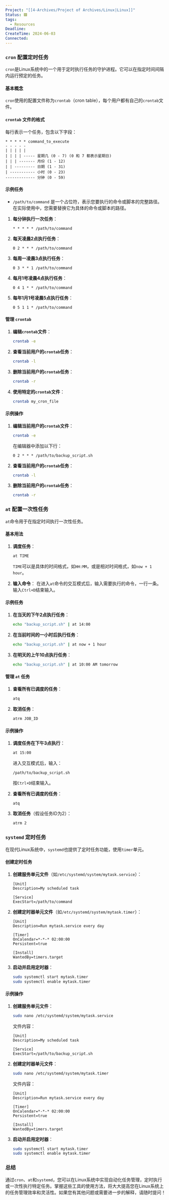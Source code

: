 ```yaml
---
Project: "[[4-Archives/Project of Archives/Linux|Linux]]"
Status: 🟩
tags:
  - Resources
Deadline: 
CreateTime: 2024-06-03
Connected: 
---
```



### `cron` 配置定时任务

`cron`是Linux系统中的一个用于定时执行任务的守护进程。它可以在指定时间间隔内运行预定的任务。

#### 基本概念

`cron`使用的配置文件称为`crontab`（cron table），每个用户都有自己的`crontab`文件。

#### `crontab` 文件的格式

每行表示一个任务，包含以下字段：

```
* * * * * command_to_execute
- - - - -
| | | | |
| | | | ----- 星期几 (0 - 7) (0 和 7 都表示星期日)
| | | ------- 月份 (1 - 12)
| | --------- 日期 (1 - 31)
| ----------- 小时 (0 - 23)
------------- 分钟 (0 - 59)
```

#### 示例任务
- `/path/to/command` 是一个占位符，表示您要执行的命令或脚本的完整路径。在实际使用中，您需要替换它为具体的命令或脚本的路径。

1. **每分钟执行一次任务**：
   ```plaintext
   * * * * * /path/to/command
   ```

2. **每天凌晨2点执行任务**：
   ```plaintext
   0 2 * * * /path/to/command
   ```

3. **每周一凌晨3点执行任务**：
   ```plaintext
   0 3 * * 1 /path/to/command
   ```

4. **每月1号凌晨4点执行任务**：
   ```plaintext
   0 4 1 * * /path/to/command
   ```

5. **每年1月1号凌晨5点执行任务**：
   ```plaintext
   0 5 1 1 * /path/to/command
   ```

#### 管理 `crontab`

1. **编辑`crontab`文件**：
   ```bash
   crontab -e
   ```

2. **查看当前用户的`crontab`任务**：
   ```bash
   crontab -l
   ```

3. **删除当前用户的`crontab`任务**：
   ```bash
   crontab -r
   ```

4. **使用特定的`crontab`文件**：
   ```bash
   crontab my_cron_file
   ```

#### 示例操作

1. **编辑当前用户的`crontab`文件**：
   ```bash
   crontab -e
   ```

   在编辑器中添加以下行：
   ```plaintext
   0 2 * * * /path/to/backup_script.sh
   ```

2. **查看当前用户的`crontab`任务**：
   ```bash
   crontab -l
   ```

3. **删除当前用户的`crontab`任务**：
   ```bash
   crontab -r
   ```

### `at` 配置一次性任务

`at`命令用于在指定时间执行一次性任务。

#### 基本用法

1. **调度任务**：
   ```bash
   at TIME
   ```

   `TIME`可以是具体的时间格式，如`HH:MM`，或是相对时间格式，如`now + 1 hour`。

2. **输入命令**：
   在进入`at`命令的交互模式后，输入需要执行的命令，一行一条。输入`Ctrl+D`结束输入。

#### 示例任务

1. **在当天的下午2点执行任务**：
   ```bash
   echo "backup_script.sh" | at 14:00
   ```

2. **在当前时间的一小时后执行任务**：
   ```bash
   echo "backup_script.sh" | at now + 1 hour
   ```

3. **在明天的上午10点执行任务**：
   ```bash
   echo "backup_script.sh" | at 10:00 AM tomorrow
   ```

#### 管理 `at` 任务

1. **查看所有已调度的任务**：
   ```bash
   atq
   ```

2. **取消任务**：
   ```bash
   atrm JOB_ID
   ```

#### 示例操作

1. **调度任务在下午3点执行**：
   ```bash
   at 15:00
   ```

   进入交互模式后，输入：
   ```plaintext
   /path/to/backup_script.sh
   ```
   按`Ctrl+D`结束输入。

2. **查看所有已调度的任务**：
   ```bash
   atq
   ```

3. **取消任务**（假设任务ID为2）：
   ```bash
   atrm 2
   ```

### `systemd` 定时任务

在现代Linux系统中，`systemd`也提供了定时任务功能，使用`timer`单元。

#### 创建定时任务

1. **创建服务单元文件**（如`/etc/systemd/system/mytask.service`）：
   ```plaintext
   [Unit]
   Description=My scheduled task

   [Service]
   ExecStart=/path/to/command
   ```

2. **创建定时器单元文件**（如`/etc/systemd/system/mytask.timer`）：
   ```plaintext
   [Unit]
   Description=Run mytask.service every day

   [Timer]
   OnCalendar=*-*-* 02:00:00
   Persistent=true

   [Install]
   WantedBy=timers.target
   ```

3. **启动并启用定时器**：
   ```bash
   sudo systemctl start mytask.timer
   sudo systemctl enable mytask.timer
   ```

#### 示例操作

1. **创建服务单元文件**：
   ```bash
   sudo nano /etc/systemd/system/mytask.service
   ```

   文件内容：
   ```plaintext
   [Unit]
   Description=My scheduled task

   [Service]
   ExecStart=/path/to/backup_script.sh
   ```

2. **创建定时器单元文件**：
   ```bash
   sudo nano /etc/systemd/system/mytask.timer
   ```

   文件内容：
   ```plaintext
   [Unit]
   Description=Run mytask.service every day

   [Timer]
   OnCalendar=*-*-* 02:00:00
   Persistent=true

   [Install]
   WantedBy=timers.target
   ```

3. **启动并启用定时器**：
   ```bash
   sudo systemctl start mytask.timer
   sudo systemctl enable mytask.timer
   ```

### 总结

通过`cron`、`at`和`systemd`，您可以在Linux系统中实现自动化任务管理，定时执行或一次性执行特定任务。掌握这些工具的使用方法，将大大提高您在Linux系统上的任务管理效率和灵活性。如果您有其他问题或需要进一步的解释，请随时提问！
